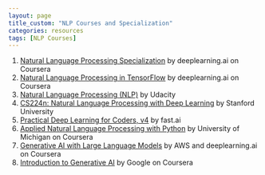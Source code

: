 ```yaml
---
layout: page
title_custom: "NLP Courses and Specialization"
categories: resources
tags: [NLP Courses]
---
```



1. [Natural Language Processing Specialization](https://www.coursera.org/specializations/natural-language-processing) by deeplearning.ai on Coursera
2. [Natural Language Processing in TensorFlow](https://www.coursera.org/learn/natural-language-processing-tensorflow) by deeplearning.ai on Coursera
3. [Natural Language Processing (NLP)](https://www.udacity.com/course/natural-language-processing-nanodegree--nd892) by Udacity
4. [CS224n: Natural Language Processing with Deep Learning](https://web.stanford.edu/class/cs224n/) by Stanford University
5. [Practical Deep Learning for Coders, v4](https://course.fast.ai/) by fast.ai
6. [Applied Natural Language Processing with Python](https://www.coursera.org/learn/python-nlp) by University of Michigan on Coursera
7. [Generative AI with Large Language Models](https://www.coursera.org/learn/generative-ai-with-llms) by AWS and deeplearning.ai on Coursera
8. [Introduction to Generative AI](https://www.coursera.org/learn/introduction-to-generative-ai) by Google on Coursera


